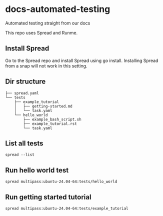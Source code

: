 # docs-automated-testing
Automated testing straight from our docs

This repo uses Spread and Runme. 

## Install Spread 

Go to the Spread repo and install Spread using go install. Installing Spread from a snap will not work in this setting.

## Dir structure 

```
├── spread.yaml
└── tests
    ├── example_tutorial
    │   ├── getting-started.md
    │   └── task.yaml
    └── hello_world
        ├── example_bash_script.sh
        ├── example_tutorial.rst
        └── task.yaml
```

## List all tests 

```
spread --list
```

## Run hello world test 

```
spread multipass:ubuntu-24.04-64:tests/hello_world
```

## Run getting started tutorial 

```
spread multipass:ubuntu-24.04-64:tests/example_tutorial
```
